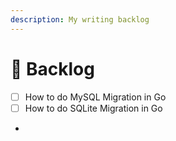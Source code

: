 ```yaml
---
description: My writing backlog
---
```


# 👀 Backlog

* [ ] How to do MySQL Migration in Go
* [ ] How to do SQLite Migration in Go
*

